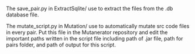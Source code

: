 The save_pair.py in ExtractSqlite/ use to extract the files from the .db database file.

The mutate_script.py in Mutation/ use to automatically mutate src code files in every pair. 
Put this file in the Mutanerator repository and edit the important paths written in the script file including path of .jar file, path for pairs folder, and path of output for this script.
